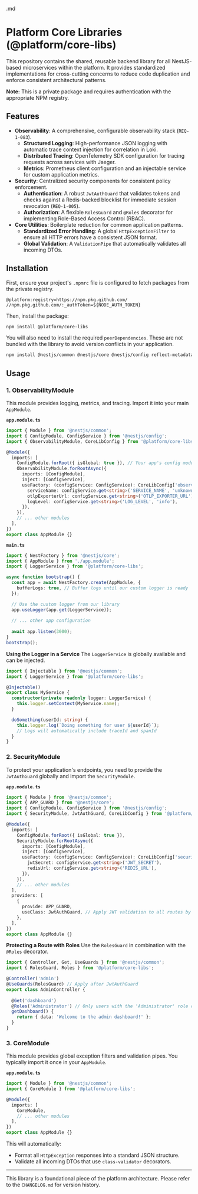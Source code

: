 .md
# Platform Core Libraries (@platform/core-libs)

This repository contains the shared, reusable backend library for all NestJS-based microservices within the platform. It provides standardized implementations for cross-cutting concerns to reduce code duplication and enforce consistent architectural patterns.

**Note:** This is a private package and requires authentication with the appropriate NPM registry.

## Features

- **Observability**: A comprehensive, configurable observability stack (`REQ-1-083`).
  - **Structured Logging**: High-performance JSON logging with automatic trace context injection for correlation in Loki.
  - **Distributed Tracing**: OpenTelemetry SDK configuration for tracing requests across services with Jaeger.
  - **Metrics**: Prometheus client configuration and an injectable service for custom application metrics.
- **Security**: Centralized security components for consistent policy enforcement.
  - **Authentication**: A robust `JwtAuthGuard` that validates tokens and checks against a Redis-backed blocklist for immediate session revocation (`REQ-1-005`).
  - **Authorization**: A flexible `RolesGuard` and `@Roles` decorator for implementing Role-Based Access Control (RBAC).
- **Core Utilities**: Boilerplate reduction for common application patterns.
  - **Standardized Error Handling**: A global `HttpExceptionFilter` to ensure all HTTP errors have a consistent JSON format.
  - **Global Validation**: A `ValidationPipe` that automatically validates all incoming DTOs.

## Installation

First, ensure your project's `.npmrc` file is configured to fetch packages from the private registry.

```.npmrc
@platform:registry=https://npm.pkg.github.com/
//npm.pkg.github.com/:_authToken=${NODE_AUTH_TOKEN}
```

Then, install the package:

```bash
npm install @platform/core-libs
```

You will also need to install the required `peerDependencies`. These are not bundled with the library to avoid version conflicts in your application.

```bash
npm install @nestjs/common @nestjs/core @nestjs/config reflect-metadata rxjs class-validator class-transformer
```

## Usage

### 1. ObservabilityModule

This module provides logging, metrics, and tracing. Import it into your main `AppModule`.

**`app.module.ts`**
```typescript
import { Module } from '@nestjs/common';
import { ConfigModule, ConfigService } from '@nestjs/config';
import { ObservabilityModule, CoreLibConfig } from '@platform/core-libs';

@Module({
  imports: [
    ConfigModule.forRoot({ isGlobal: true }), // Your app's config module
    ObservabilityModule.forRootAsync({
      imports: [ConfigModule],
      inject: [ConfigService],
      useFactory: (configService: ConfigService): CoreLibConfig['observability'] => ({
        serviceName: configService.get<string>('SERVICE_NAME', 'unknown-service'),
        otlpExporterUrl: configService.get<string>('OTLP_EXPORTER_URL'),
        logLevel: configService.get<string>('LOG_LEVEL', 'info'),
      }),
    }),
    // ... other modules
  ],
})
export class AppModule {}
```

**`main.ts`**
```typescript
import { NestFactory } from '@nestjs/core';
import { AppModule } from './app.module';
import { LoggerService } from '@platform/core-libs';

async function bootstrap() {
  const app = await NestFactory.create(AppModule, {
    bufferLogs: true, // Buffer logs until our custom logger is ready
  });

  // Use the custom logger from our library
  app.useLogger(app.get(LoggerService));
  
  // ... other app configuration
  
  await app.listen(3000);
}
bootstrap();
```

**Using the Logger in a Service**
The `LoggerService` is globally available and can be injected.

```typescript
import { Injectable } from '@nestjs/common';
import { LoggerService } from '@platform/core-libs';

@Injectable()
export class MyService {
  constructor(private readonly logger: LoggerService) {
    this.logger.setContext(MyService.name);
  }

  doSomething(userId: string) {
    this.logger.log(`Doing something for user ${userId}`);
    // Logs will automatically include traceId and spanId
  }
}
```

### 2. SecurityModule

To protect your application's endpoints, you need to provide the `JwtAuthGuard` globally and import the `SecurityModule`.

**`app.module.ts`**
```typescript
import { Module } from '@nestjs/common';
import { APP_GUARD } from '@nestjs/core';
import { ConfigModule, ConfigService } from '@nestjs/config';
import { SecurityModule, JwtAuthGuard, CoreLibConfig } from '@platform/core-libs';

@Module({
  imports: [
    ConfigModule.forRoot({ isGlobal: true }),
    SecurityModule.forRootAsync({
      imports: [ConfigModule],
      inject: [ConfigService],
      useFactory: (configService: ConfigService): CoreLibConfig['security'] => ({
        jwtSecret: configService.get<string>('JWT_SECRET'),
        redisUrl: configService.get<string>('REDIS_URL'),
      }),
    }),
    // ... other modules
  ],
  providers: [
    {
      provide: APP_GUARD,
      useClass: JwtAuthGuard, // Apply JWT validation to all routes by default
    },
  ],
})
export class AppModule {}
```

**Protecting a Route with Roles**
Use the `RolesGuard` in combination with the `@Roles` decorator.

```typescript
import { Controller, Get, UseGuards } from '@nestjs/common';
import { RolesGuard, Roles } from '@platform/core-libs';

@Controller('admin')
@UseGuards(RolesGuard) // Apply after JwtAuthGuard
export class AdminController {
  
  @Get('dashboard')
  @Roles('Administrator') // Only users with the 'Administrator' role can access this
  getDashboard() {
    return { data: 'Welcome to the admin dashboard!' };
  }
}
```

### 3. CoreModule

This module provides global exception filters and validation pipes. You typically import it once in your `AppModule`.

**`app.module.ts`**
```typescript
import { Module } from '@nestjs/common';
import { CoreModule } from '@platform/core-libs';

@Module({
  imports: [
    CoreModule,
    // ... other modules
  ],
})
export class AppModule {}
```
This will automatically:
- Format all `HttpException` responses into a standard JSON structure.
- Validate all incoming DTOs that use `class-validator` decorators.

---

This library is a foundational piece of the platform architecture. Please refer to the `CHANGELOG.md` for version history.